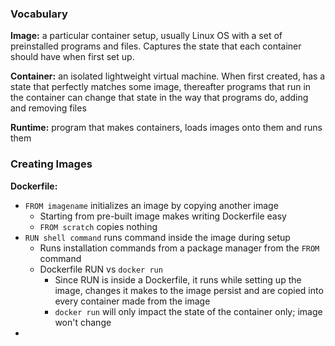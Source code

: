 ### Vocabulary

**Image:** a particular container setup, usually Linux OS with a set of preinstalled programs and files. Captures the state that each container should have when first set up.

**Container:** an isolated lightweight virtual machine. When first created, has a state that perfectly matches some image, thereafter programs that run in the container can change that state in the way that programs do, adding and removing files

**Runtime:** program that makes containers, loads images onto them and runs them

### Creating Images

**Dockerfile:**
- `FROM imagename` initializes an image by copying another image
	- Starting from pre-built image makes writing Dockerfile easy
	- `FROM scratch` copies nothing
- `RUN shell command` runs command inside the image during setup
	- Runs installation commands from a package manager from the `FROM` command
	- Dockerfile RUN vs `docker run`
		- Since RUN is inside a Dockerfile, it runs while setting up the image, changes it makes to the image persist and are copied into every container made from the image
		- `docker run` will only impact the state of the container only; image won't change
- 